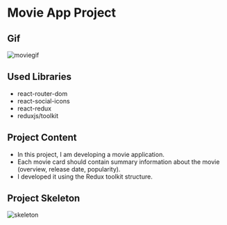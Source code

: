 # Movie App Project

## Gif
![moviegif](https://github.com/Muratmms/react-movie-app/blob/main/assets/88024817/5b723aff-e431-4a23-a4a6-885bd6930472.gif)

## Used Libraries
- react-router-dom
- react-social-icons
- react-redux
- reduxjs/toolkit

## Project Content
- In this project, I am developing a movie application.
- Each movie card should contain summary information about the movie (overview, release date, popularity).
- I developed it using the Redux toolkit structure.

## Project Skeleton
![skeleton](https://github.com/Muratmms/react-movie-app/blob/main/assets/88024817/2e3d2b08-1755-41aa-8916-6311b6b2116c.png)
